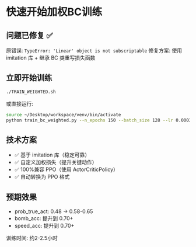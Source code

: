 # 快速开始加权BC训练

## 问题已修复 ✅

原错误: `TypeError: 'Linear' object is not subscriptable`
修复方案: 使用 imitation 库 + 继承 BC 类重写损失函数

## 立即开始训练

```bash
./TRAIN_WEIGHTED.sh
```

或直接运行:
```bash
source ~/Desktop/workspace/venv/bin/activate
python train_bc_weighted.py --n_epochs 150 --batch_size 128 --lr 0.0003
```

## 技术方案

- ✅ 基于 imitation 库（稳定可靠）
- ✅ 自定义加权损失（提升关键动作）
- ✅ 100%兼容 PPO（使用 ActorCriticPolicy）
- ✅ 自动转换为 PPO 格式

## 预期效果

- prob_true_act: 0.48 → 0.58-0.65
- bomb_acc: 提升到 0.70+
- speed_acc: 提升到 0.70+

训练时间: 约2-2.5小时
